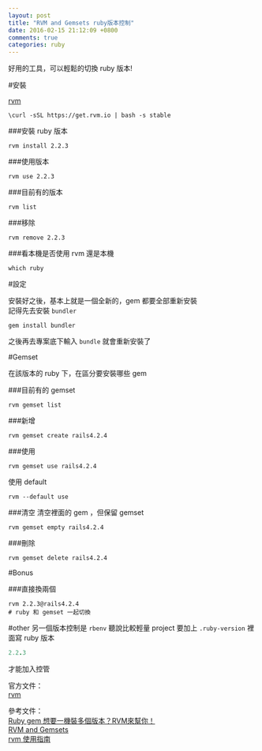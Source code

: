 ```yaml
---
layout: post
title: "RVM and Gemsets ruby版本控制"
date: 2016-02-15 21:12:09 +0800
comments: true
categories: ruby
---
```

好用的工具，可以輕鬆的切換 ruby 版本!

<!-- more -->

#安裝

[rvm](https://rvm.io/)

```
\curl -sSL https://get.rvm.io | bash -s stable
```

###安裝 ruby 版本
```
rvm install 2.2.3
```


###使用版本
```
rvm use 2.2.3
```

###目前有的版本
```
rvm list
```

###移除
```
rvm remove 2.2.3
```

###看本機是否使用 rvm 還是本機
```
which ruby
```

#設定

安裝好之後，基本上就是一個全新的，gem 都要全部重新安裝  
記得先去安裝 `bundler`

```
gem install bundler
```

之後再去專案底下輸入 `bundle` 就會重新安裝了


#Gemset

在該版本的 ruby 下，在區分要安裝哪些 gem

###目前有的 gemset
```
rvm gemset list
```

###新增
```
rvm gemset create rails4.2.4
```

###使用
```
rvm gemset use rails4.2.4
```

使用 default

```
rvm --default use
```

###清空
清空裡面的 gem ，但保留 gemset
```
rvm gemset empty rails4.2.4
```

###刪除
```
rvm gemset delete rails4.2.4
```

#Bonus

###直接換兩個
```
rvm 2.2.3@rails4.2.4
# ruby 和 gemset 一起切換
```

#other
另一個版本控制是 `rbenv` 聽說比較輕量
project 要加上 `.ruby-version` 裡面寫 ruby 版本

```ruby
2.2.3
```
才能加入控管

官方文件：  
[rvm](https://rvm.io/)

參考文件：  
[Ruby gem 想要一機裝多個版本？RVM來幫你！](http://motion-express.com/blog/20141005-ruby-rvm-gemset)  
[RVM and Gemsets](http://blog.eddie.com.tw/2011/04/08/rvm-and-gemsets/)  
[rvm 使用指南](https://ruby-china.org/wiki/rvm-guide)  


